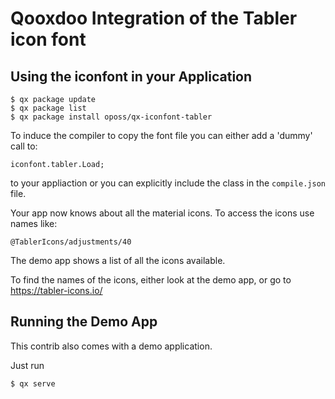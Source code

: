 # Qooxdoo Integration of the Tabler icon font

## Using the iconfont in your Application

```console
$ qx package update
$ qx package list
$ qx package install oposs/qx-iconfont-tabler
```

To induce the compiler to copy the font file you can either add a 'dummy' call to:

`iconfont.tabler.Load;`

to your appliaction or you can explicitly include the class in the `compile.json` file.

Your app now knows about all the material icons. To access the icons
use names like:

`@TablerIcons/adjustments/40`

The demo app shows a list of all the icons available.

To find the names of the icons, either look at the demo app, or go to https://tabler-icons.io/

## Running the Demo App

This contrib also comes with a demo application.

Just run

```console
$ qx serve
```

